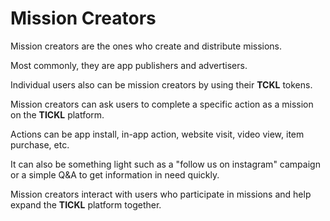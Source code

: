 # Mission Creators

Mission creators are the ones who create and distribute missions.&#x20;

Most commonly, they are app publishers and advertisers.&#x20;

Individual users also can be mission creators by using their **TCKL** tokens.

Mission creators can ask users to complete a specific action as a mission on the **TICKL** platform.

Actions can be app install, in-app action, website visit, video view, item purchase, etc.&#x20;

It can also be something light such as a "follow us on instagram" campaign or a simple Q\&A to get information in need quickly.&#x20;

Mission creators interact with users who participate in missions and help expand the **TICKL** platform together.









